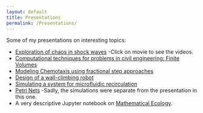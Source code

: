 ```yaml
---
layout: default
title: Presentations
permalink: /Presentations/
---
```



Some of my presentations on interesting topics:
* [Exploration of chaos in shock waves](pdfs/Presentation_575.pdf) -Click on movie to see the videos.
* [Computational techniques for problems in civil engineering: Finite Volumes](pdfs/Civil_clawpack.pdf)
* [Modeling Chemotaxis using fractional step approaches](pdfs/Chemotaxis.pdf)
* [Design of a wall-climbing robot](pdfs/Design.pptx)
* [Simulating a system for microfluidic recirculation ](pdfs/MEMS.pptx)
* [Petri Nets](pdfs/Petri_Nets.pptx) -Sadly, the simulations were separate from the presentation in this one.
* A very descriptive Jupyter notebook on [Mathematical Ecology](https://github.com/Dirivian/Jupyter_notebooks/blob/master/Math_Ecology.ipynb).

